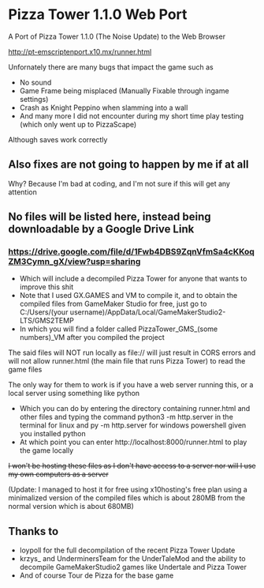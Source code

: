# Pizza Tower 1.1.0 Web Port

A Port of Pizza Tower 1.1.0 (The Noise Update) to the Web Browser

http://pt-emscriptenport.x10.mx/runner.html

Unfornately there are many bugs that impact the game such as
- No sound
- Game Frame being misplaced (Manually Fixable through ingame settings)
- Crash as Knight Peppino when slamming into a wall
- And many more I did not encounter during my short time play testing (which only went up to PizzaScape)

Although saves work correctly

## Also fixes are not going to happen by me if at all
  
  Why? Because I'm bad at coding, and I'm not sure if this will get any attention

## No files will be listed here, instead being downloadable by a Google Drive Link
### https://drive.google.com/file/d/1Fwb4DBS9ZqnVfmSa4cKKoqZM3Cymn_gX/view?usp=sharing

- Which will include a decompiled Pizza Tower for anyone that wants to improve this shit
- Note that I used GX.GAMES and VM to compile it, and to obtain the compiled files from GameMaker Studio for free, just go to C:/Users/(your username)/AppData/Local/GameMakerStudio2-LTS/GMS2TEMP
- In which you will find a folder called PizzaTower_GMS_(some numbers)_VM after you compiled the project

The said files will NOT run locally as file:// will just result in CORS errors and will not allow runner.html (the main file that runs Pizza Tower) to read the game files

The only way for them to work is if you have a web server running this, or a local server using something like python
- Which you can do by entering the directory containing runner.html and other files and typing the command python3 -m http.server in the terminal for linux and py -m http.server for windows powershell given you installed python
- At which point you can enter http://localhost:8000/runner.html to play the game locally

~~I won't be hosting these files as I don't have access to a server nor will I use my own computers as a server~~

(Update: I managed to host it for free using x10hosting's free plan using a minimalized version of the compiled files which is about 280MB from the normal version which is about 680MB)

## Thanks to
- loypoll for the full decompilation of the recent Pizza Tower Update
- krzys_ and UnderminersTeam for the UnderTaleMod and the ability to decompile GameMakerStudio2 games like Undertale and Pizza Tower
- And of course Tour de Pizza for the base game
